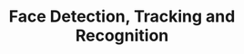 ---
layout: page 
title: Face Detection, Tracking and Recognition 
description: A face detector, tracker and recognizer written in python using OpenCV and online available face image databases. 
img: assets/img/faces.jpg 
redirect: https://github.com/Nikunj-Gupta/Faces
importance: 5 
category: fun 
--- 